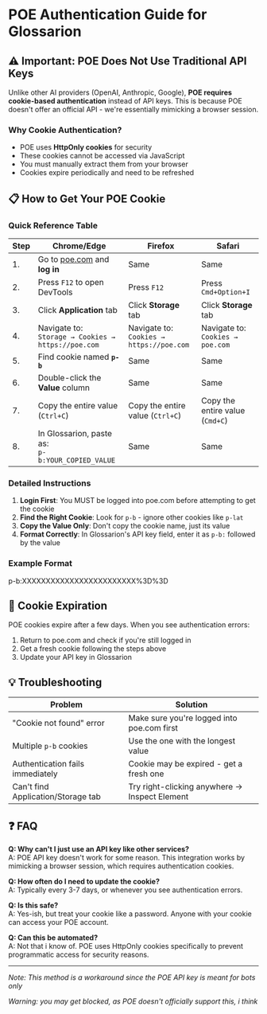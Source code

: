 # POE Authentication Guide for Glossarion

## ⚠️ Important: POE Does Not Use Traditional API Keys

Unlike other AI providers (OpenAI, Anthropic, Google), **POE requires cookie-based authentication** instead of API keys. This is because POE doesn't offer an official API - we're essentially mimicking a browser session.

### Why Cookie Authentication?

- POE uses **HttpOnly cookies** for security
- These cookies cannot be accessed via JavaScript
- You must manually extract them from your browser
- Cookies expire periodically and need to be refreshed

## 📋 How to Get Your POE Cookie

### Quick Reference Table

| Step | Chrome/Edge | Firefox | Safari |
|------|-------------|---------|--------|
| 1. | Go to [poe.com](https://poe.com) and **log in** | Same | Same |
| 2. | Press `F12` to open DevTools | Press `F12` | Press `Cmd+Option+I` |
| 3. | Click **Application** tab | Click **Storage** tab | Click **Storage** tab |
| 4. | Navigate to:<br>`Storage → Cookies → https://poe.com` | Navigate to:<br>`Cookies → https://poe.com` | Navigate to:<br>`Cookies → poe.com` |
| 5. | Find cookie named **`p-b`** | Same | Same |
| 6. | Double-click the **Value** column | Same | Same |
| 7. | Copy the entire value (`Ctrl+C`) | Copy the entire value (`Ctrl+C`) | Copy the entire value (`Cmd+C`) |
| 8. | In Glossarion, paste as:<br>`p-b:YOUR_COPIED_VALUE` | Same | Same |

### Detailed Instructions

1. **Login First**: You MUST be logged into poe.com before attempting to get the cookie
2. **Find the Right Cookie**: Look for `p-b` - ignore other cookies like `p-lat`
3. **Copy the Value Only**: Don't copy the cookie name, just its value
4. **Format Correctly**: In Glossarion's API key field, enter it as `p-b:` followed by the value

### Example Format

p-b:XXXXXXXXXXXXXXXXXXXXXXXX%3D%3D

## 🔄 Cookie Expiration

POE cookies expire after a few days. When you see authentication errors:

1. Return to poe.com and check if you're still logged in
2. Get a fresh cookie following the steps above
3. Update your API key in Glossarion

## 💡 Troubleshooting

| Problem | Solution |
|---------|----------|
| "Cookie not found" error | Make sure you're logged into poe.com first |
| Multiple `p-b` cookies | Use the one with the longest value |
| Authentication fails immediately | Cookie may be expired - get a fresh one |
| Can't find Application/Storage tab | Try right-clicking anywhere → Inspect Element |

## ❓ FAQ

**Q: Why can't I just use an API key like other services?**  
A: POE API key doesn't work for some reason. This integration works by mimicking a browser session, which requires authentication cookies.

**Q: How often do I need to update the cookie?**  
A: Typically every 3-7 days, or whenever you see authentication errors.

**Q: Is this safe?**  
A: Yes-ish, but treat your cookie like a password. Anyone with your cookie can access your POE account.

**Q: Can this be automated?**  
A: Not that i know of. POE uses HttpOnly cookies specifically to prevent programmatic access for security reasons.

---

*Note: This method is a workaround since the POE API key is meant for bots only*

*Warning: you may get blocked, as POE doesn't officially support this, i think*
